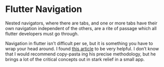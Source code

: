# Flutter Navigation
Nested navigators, where there are tabs, and one or more tabs have their own navigation independent of the others, are a rite of passage which all flutter developers must go through.

Navigation in flutter isn’t difficult per se, but it is something you have to wrap your head around. I found [this article](https://medium.com/coding-with-flutter/flutter-case-study-multiple-navigators-with-bottomnavigationbar-90eb6caa6dbf) to be very helpful. I don’t know that I would recommend copy-pasta ing his precise methodology, but he brings a lot of the critical concepts out in stark relief in a small app.